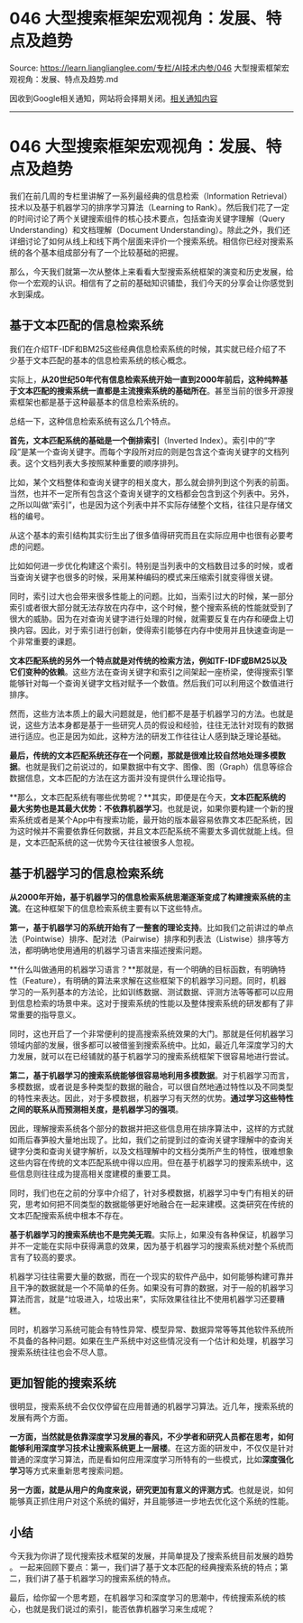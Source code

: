 # 046 大型搜索框架宏观视角：发展、特点及趋势 

Source: https://learn.lianglianglee.com/专栏/AI技术内参/046 大型搜索框架宏观视角：发展、特点及趋势.md

因收到Google相关通知，网站将会择期关闭。[相关通知内容](https://lumendatabase.org/notices/44265620)

---

# 046 大型搜索框架宏观视角：发展、特点及趋势

我们在前几周的专栏里讲解了一系列最经典的信息检索（Information Retrieval）技术以及基于机器学习的排序学习算法（Learning to Rank）。然后我们花了一定的时间讨论了两个关键搜索组件的核心技术要点，包括查询关键字理解（Query Understanding）和文档理解（Document Understanding）。除此之外，我们还详细讨论了如何从线上和线下两个层面来评价一个搜索系统。相信你已经对搜索系统的各个基本组成部分有了一个比较基础的把握。

那么，今天我们就第一次从整体上来看看大型搜索系统框架的演变和历史发展，给你一个宏观的认识。相信有了之前的基础知识铺垫，我们今天的分享会让你感觉到水到渠成。

## 基于文本匹配的信息检索系统

我们在介绍TF-IDF和BM25这些经典信息检索系统的时候，其实就已经介绍了不少基于文本匹配的基本的信息检索系统的核心概念。

实际上，**从20世纪50年代有信息检索系统开始一直到2000年前后，这种纯粹基于文本匹配的搜索系统一直都是主流搜索系统的基础所在**。甚至当前的很多开源搜索框架也都是基于这种最基本的信息检索系统的。

总结一下，这种信息检索系统有这么几个特点。

**首先，文本匹配系统的基础是一个倒排索引**（Inverted Index）。索引中的“字段”是某一个查询关键字。而每个字段所对应的则是包含这个查询关键字的文档列表。这个文档列表大多按照某种重要的顺序排列。

比如，某个文档整体和查询关键字的相关度大，那么就会排列到这个列表的前面。当然，也并不一定所有包含这个查询关键字的文档都会包含到这个列表中。另外，之所以叫做“索引”，也是因为这个列表中并不实际存储整个文档，往往只是存储文档的编号。

从这个基本的索引结构其实衍生出了很多值得研究而且在实际应用中也很有必要考虑的问题。

比如如何进一步优化构建这个索引。特别是当列表中的文档数目过多的时候，或者当查询关键字也很多的时候，采用某种编码的模式来压缩索引就变得很关键。

同时，索引过大也会带来很多性能上的问题。比如，当索引过大的时候，某一部分索引或者很大部分就无法存放在内存中，这个时候，整个搜索系统的性能就受到了很大的威胁。因为在对查询关键字进行处理的时候，就需要反复在内存和硬盘上切换内容。因此，对于索引进行创新，使得索引能够在内存中使用并且快速查询是一个非常重要的课题。

**文本匹配系统的另外一个特点就是对传统的检索方法，例如TF-IDF或BM25以及它们变种的依赖**。这些方法在查询关键字和索引之间架起一座桥梁，使得搜索引擎能够针对每一个查询关键字文档对赋予一个数值。然后我们可以利用这个数值进行排序。

然而，这些方法本质上的最大问题就是，他们都不是基于机器学习的方法。也就是说，这些方法本身都是基于一些研究人员的假设和经验，往往无法针对现有的数据进行适应。也正是因为如此，这种方法的研发工作往往让人感到缺乏理论基础。

**最后，传统的文本匹配系统还存在一个问题，那就是很难比较自然地处理多模数据**。也就是我们之前说过的，如果数据中有文字、图像、图（Graph）信息等综合数据信息，文本匹配的方法在这方面并没有提供什么理论指导。

**那么，文本匹配系统有哪些优势呢？**其实，即便是在今天，**文本匹配系统的最大劣势也是其最大优势：不依靠机器学习**。也就是说，如果你要构建一个新的搜索系统或者是某个App中有搜索功能，最开始的版本最容易依靠文本匹配系统，因为这时候并不需要依靠任何数据，并且文本匹配系统不需要太多调优就能上线。但是，文本匹配系统的这一优势今天往往被很多人忽视。

## 基于机器学习的信息检索系统

**从2000年开始，基于机器学习的信息检索系统思潮逐渐变成了构建搜索系统的主流**。在这种框架下的信息检索系统主要有以下这些特点。

**第一，基于机器学习的系统开始有了一整套的理论支持**。比如我们之前讲过的单点法（Pointwise）排序、配对法（Pairwise）排序和列表法（Listwise）排序等方法，都明确地使用通用的机器学习语言来描述搜索问题。

**什么叫做通用的机器学习语言？**那就是，有一个明确的目标函数，有明确特性（Feature），有明确的算法来求解在这些框架下的机器学习问题。同时，机器学习的一系列基本的方法论，比如训练数据、测试数据、评测方法等等都可以应用到信息检索的场景中来。这对于搜索系统的性能以及整体搜索系统的研发都有了非常重要的指导意义。

同时，这也开启了一个非常便利的提高搜索系统效果的大门。那就是任何机器学习领域内部的发展，很多都可以被借鉴到搜索系统中。比如，最近几年深度学习的大力发展，就可以在已经铺就的基于机器学习的搜索系统框架下很容易地进行尝试。

**第二，基于机器学习的搜索系统能够很容易地利用多模数据**。对于机器学习而言，多模数据，或者说是多种类型的数据的融合，可以很自然地通过特性以及不同类型的特性来表达。因此，对于多模数据，机器学习有天然的优势。**通过学习这些特性之间的联系从而预测相关度，是机器学习的强项**。

因此，理解搜索系统各个部分的数据并把这些信息用在排序算法中，这样的方式就如雨后春笋般大量地出现了。比如，我们之前提到过的查询关键字理解中的查询关键字分类和查询关键字解析，以及文档理解中的文档分类所产生的特性，很难想象这些内容在传统的文本匹配系统中得以应用。但在基于机器学习的搜索系统中，这些信息则往往成为提高相关度建模的重要工具。

同时，我们也在之前的分享中介绍了，针对多模数据，机器学习中专门有相关的研究，思考如何把不同类型的数据能够更好地融合在一起来建模。这类研究在传统的文本匹配搜索系统中根本不存在。

**基于机器学习的搜索系统也不是完美无瑕**。实际上，如果没有各种保证，机器学习并不一定能在实际中获得满意的效果，因为基于机器学习的搜索系统对整个系统而言有了较高的要求。

机器学习往往需要大量的数据，而在一个现实的软件产品中，如何能够构建可靠并且干净的数据就是一个不简单的任务。如果没有可靠的数据，对于一般的机器学习算法而言，就是“垃圾进入，垃圾出来”，实际效果往往比不使用机器学习还要糟糕。

同时，机器学习系统可能会有特性异常、模型异常、数据异常等等其他软件系统所不具备的各种问题。如果在生产系统中对这些情况没有一个估计和处理，机器学习搜索系统往往也会不尽人意。

## 更加智能的搜索系统

很明显，搜索系统不会仅仅停留在应用普通的机器学习算法。近几年，搜索系统的发展有两个方面。

**一方面，当然就是依靠深度学习发展的春风，不少学者和研究人员都在思考，如何能够利用深度学习技术让搜索系统更上一层楼**。在这方面的研发中，不仅仅是针对普通的深度学习算法，而是看如何应用深度学习所特有的一些模式，比如**深度强化学习**等方式来重新思考搜索问题。

**另一方面，就是从用户的角度来说，研究更加有意义的评测方式**。也就是说，如何能够真正抓住用户对这个系统的偏好，并且能够进一步地去优化这个系统的性能。

## 小结

今天我为你讲了现代搜索技术框架的发展，并简单提及了搜索系统目前发展的趋势 。 一起来回顾下要点：第一，我们讲了基于文本匹配的经典搜索系统的特点；第二，我们讲了基于机器学习的搜索系统的特点。

最后，给你留一个思考题，在机器学习和深度学习的思潮中，传统搜索系统的核心，也就是我们说过的索引，能否依靠机器学习来生成呢？
